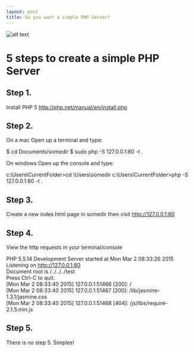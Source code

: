 ```yaml
---
layout: post
title: So you want a simple PHP Server?
---
```


![alt text ](http://i.imgur.com/rtSu3eu.jpg, "PHP Server Simples")

# 5 steps to create a simple PHP Server

## Step 1.

Install PHP 5 http://php.net/manual/en/install.php


## Step 2.

On a mac Open up a terminal and type:

$ cd Documents/somedir
$ sudo php -S 127.0.0.1:80 -t .

On windows Open up the console and type:

c:\Users\CurrentFolder>cd \Users\somedir
c:\Users\CurrentFolder>php -S 127.0.0.1:80 -t .


## Step 3.

Create a new index.html page in somedir then visit http://127.0.0.1:80


## Step 4.

View the http requests in your terminal/console

PHP 5.5.14 Development Server started at Mon Mar  2 08:33:26 2015   
Listening on http://127.0.0.1:80   
Document root is /../../../test   
Press Ctrl-C to quit.   
[Mon Mar  2 08:33:40 2015] 127.0.0.1:51466 [200]: /     
[Mon Mar  2 08:33:40 2015] 127.0.0.1:51467 [200]: /lib/jasmine-1.3.1/jasmine.css   
[Mon Mar  2 08:33:40 2015] 127.0.0.1:51468 [404]: /js/libs/require-2.1.5.min.js 


## Step 5. 

There is no step 5. Simples!
